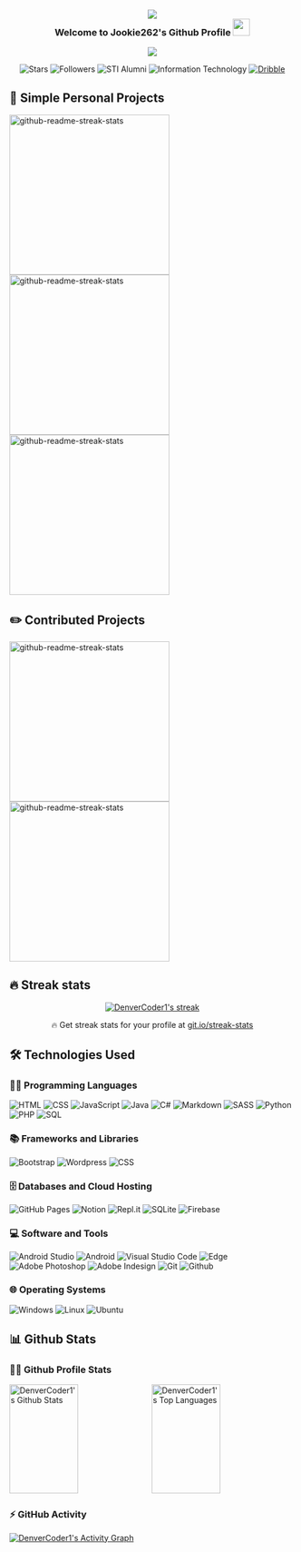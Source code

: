 <!-- Credits to DenverCoder1 for a beautiful Readme (https://github.com/DenverCoder1/DenverCoder1) -->
<h3 align="center">
      <img src="https://i.ibb.co/wB6wjtN/baybayingrey.png">
    <br>
    <b style="">Welcome to Jookie262's Github Profile</b>
    <img src="https://media.giphy.com/media/mGcNjsfWAjY5AEZNw6/giphy.gif" width="30">
</h3>

<p align="center">
  <a href="https://github.com/DenverCoder1/readme-typing-svg">
  <img src="https://readme-typing-svg.herokuapp.com?color=FFC83D&center=true&vCenter=true&width=380&height=45&lines=Rookie+Developer+Here!;Self+Taught+Coderist;Wants+to+Collaborate+with+Others;Always+Learning+New+Things">
  </a>
</p>

<p align="center">
  <img alt="Stars" src="https://img.shields.io/github/stars/Jookie262?style=for-the-badge&labelColor=488207&color=55960C"/>
  <img alt="Followers" src="https://img.shields.io/github/followers/Jookie262?style=for-the-badge&color=7C007C&labelColor=640464"/>
  <img alt="STI Alumni" src="https://img.shields.io/badge/STI%20-ALUMNI-yellow?style=for-the-badge&labelColor=C79600&color=E1AD0E"/>
  <img alt="Information Technology" src="https://img.shields.io/badge/INFORMATION%20-TECHNOLOGY-BLUE?style=for-the-badge&color=236ad3&labelColor=1155ba"/>
  <a href="https://dribbble.com/Yolo_Designer" target="_blank">
   <img alt="Dribble" src="https://img.shields.io/badge/Dribbble-EA4C89?style=for-the-badge&logo=dribbble&logoColor=white"/>  
  </a>  
</p>

## 🎒 Simple Personal Projects

<p align="left">
 <a href="https://github.com/Jookie262/Calculator" target="_blank"><img width="282" src="https://denvercoder1-github-readme-stats.vercel.app/api/pin/?username=Jookie262&repo=Calculator&theme=react&bg_color=1F222E&title_color=F85D7F&icon_color=F8D866&hide_border=true&show_icons=false" alt="github-readme-streak-stats"></a>
 <a href="https://github.com/Jookie262/ColorFlipper" target="_blank"><img width="282" src="https://denvercoder1-github-readme-stats.vercel.app/api/pin/?username=Jookie262&repo=ColorFlipper&theme=react&bg_color=1F222E&title_color=F85D7F&icon_color=F8D866&hide_border=true&show_icons=false" alt="github-readme-streak-stats"></a>
 <a href="https://github.com/Jookie262/MemoryGame" target="_blank"><img width="282" src="https://denvercoder1-github-readme-stats.vercel.app/api/pin/?username=Jookie262&repo=MemoryGame&theme=react&bg_color=1F222E&title_color=F85D7F&icon_color=F8D866&hide_border=true&show_icons=false" alt="github-readme-streak-stats"><a>
</p>

## ✏️ Contributed Projects

<p align="left">
 <a href="https://github.com/tushartiwari7/language-translator" target="_blank"><img width="282" src="https://denvercoder1-github-readme-stats.vercel.app/api/pin/?username=tushartiwari7&repo=language-translator&theme=react&bg_color=1F222E&title_color=F85D7F&icon_color=F8D866&hide_border=true&show_icons=false" alt="github-readme-streak-stats"><a>
 <a href="https://github.com/Pynata/Pynata.github.io" target="_blank"><img width="282" src="https://denvercoder1-github-readme-stats.vercel.app/api/pin/?username=Pynata&repo=Pynata.github.io&theme=react&bg_color=1F222E&title_color=F85D7F&icon_color=F8D866&hide_border=true&show_icons=false" alt="github-readme-streak-stats"><a>
</p>

## 🔥 Streak stats
<p align="center">
 <a href="https://github.com/DenverCoder1/github-readme-streak-stats" target="_blank">
    <img title="🔥 Get streak stats for your profile at git.io/streak-stats" alt="DenverCoder1's streak" src="https://github-readme-streak-stats.herokuapp.com?user=Jookie262&theme=monokai-metallian&hide_border=true"/>
  </a>
  <p align="center">🔥 Get streak stats for your profile at <a href="https://git.io/streak-stats">git.io/streak-stats</a></p>
</p>

## 🛠️ Technologies Used

### 👨‍💻 Programming Languages
<p>
    <img alt="HTML" src="https://img.shields.io/badge/HTML-E34F26.svg?logo=html5&logoColor=white&style=for-the-badge">
    <img alt="CSS" src="https://img.shields.io/badge/CSS-1572B6.svg?logo=css3&logoColor=white&style=for-the-badge">
    <img alt="JavaScript" src="https://img.shields.io/badge/JavaScript-F7DF1E.svg?logo=javascript&logoColor=black&style=for-the-badge">
    <img alt="Java" src="https://img.shields.io/badge/Java-007396.svg?logo=java&logoColor=white&style=for-the-badge">
    <img alt="C#" src="https://custom-icon-badges.herokuapp.com/badge/C%23-68217A.svg?logo=cs2&logoColor=white&style=for-the-badge">
    <img alt="Markdown" src="https://img.shields.io/badge/Markdown-000000.svg?logo=markdown&logoColor=white&style=for-the-badge">
    <img alt="SASS" src="https://img.shields.io/badge/Sass-hotpink.svg?logo=SASS&logoColor=white&style=for-the-badge">
    <img alt="Python" src="https://img.shields.io/badge/Python-14354C.svg?logo=python&logoColor=white&style=for-the-badge">
    <img alt="PHP" src="https://img.shields.io/badge/PHP-777BB4.svg?logo=php&logoColor=white&style=for-the-badge">
    <img alt="SQL" src="https://img.shields.io/badge/SQL-025E8C.svg?logo=amazon-dynamodb&logoColor=white&style=for-the-badge">
</p>

### 📚 Frameworks and Libraries
<p>
    <img alt="Bootstrap" src="https://img.shields.io/badge/Bootstrap-7952B3.svg?logo=bootstrap&logoColor=white&style=for-the-badge">
    <img alt="Wordpress" src="https://img.shields.io/badge/Wordpress-21759B?logo=wordpress&logoColor=white&style=for-the-badge">
    <img alt="CSS" src="https://img.shields.io/badge/jQuery-0769AD?style=for-the-badge&logo=jquery&logoColor=white">
</p>

### 🗄️ Databases and Cloud Hosting

<p>
<img alt="GitHub Pages" src="https://img.shields.io/badge/GitHub%20Pages-327FC7.svg?logo=github&logoColor=white&style=for-the-badge">
<img alt="Notion" src="https://img.shields.io/badge/Notion-010101.svg?logo=notion&logoColor=white&style=for-the-badge">
<img alt="Repl.it" src="https://img.shields.io/badge/Repl.it-0D101E.svg?logo=Replit&logoColor=white&style=for-the-badge">
<img alt="SQLite" src ="https://img.shields.io/badge/SQLite-07405e.svg?logo=sqlite&logoColor=white&style=for-the-badge">
<img alt="Firebase" src ="https://img.shields.io/badge/firebase-%23039BE5.svg?style=for-the-badge&logo=firebase">
</p>

### 💻 Software and Tools
<p>
<img alt="Android Studio" src="https://img.shields.io/badge/Android%20Studio-008678.svg?logo=android-studio&logoColor=white&style=for-the-badge">
<img alt="Android" src="https://img.shields.io/badge/Android-3DDC84?logo=android&logoColor=white&style=for-the-badge">
<img alt="Visual Studio Code" src="https://img.shields.io/badge/Visual%20Studio%20Code-0078d7.svg?logo=visual-studio-code&logoColor=white&style=for-the-badge">
<img alt="Edge" src="https://img.shields.io/badge/Edge-0078D7?style=for-the-badge&logo=Microsoft-edge&logoColor=white">
<img alt="Adobe Photoshop" src="https://img.shields.io/badge/adobephotoshop-%2331A8FF.svg?style=for-the-badge&logo=adobephotoshop&logoColor=white">
<img alt="Adobe Indesign" src="https://img.shields.io/badge/Adobe%20InDesign-49021F?style=for-the-badge&logo=adobeindesign&logoColor=FF3366">
<img alt="Git" src="https://img.shields.io/badge/git-%23F05033.svg?style=for-the-badge&logo=git&logoColor=white">
<img alt="Github" src="https://img.shields.io/badge/github-%23121011.svg?style=for-the-badge&logo=github&logoColor=white">
</p>

### 🌐 Operating Systems
<p>
 <img alt="Windows" src="https://img.shields.io/badge/Windows-0078D6?style=for-the-badge&logo=windows&logoColor=white">
 <img alt="Linux" src="https://img.shields.io/badge/Linux-FCC624?style=for-the-badge&logo=linux&logoColor=black">
 <img alt="Ubuntu" src="https://img.shields.io/badge/Ubuntu-E95420?style=for-the-badge&logo=ubuntu&logoColor=white">
</p>

## 📊 Github Stats

### 🐱‍💻 Github Profile Stats
<p>
  <a href="https://github.com/anuraghazra/github-readme-stats" target="_blank"><img alt="DenverCoder1's Github Stats" src="https://denvercoder1-github-readme-stats.vercel.app/api/?username=Jookie262&show_icons=true&count_private=true&theme=react&hide_border=true&bg_color=1F222E&title_color=F85D7F&icon_color=F8D866" height="192px" width="49%" /></a>
  <a href="https://github.com/anuraghazra/github-readme-stats"><img alt="DenverCoder1's Top Languages" src="https://github-readme-stats.vercel.app/api/top-langs/?username=Jookie262&langs_count=8&layout=compact&theme=react&hide_border=true&bg_color=1F222E&title_color=F85D7F&icon_color=F8D866" height="192px" width="49%" /></a>
</p>

### ⚡ GitHub Activity
<p>
<a href="https://github.com/ashutosh00710/github-readme-activity-graph" target="_blank"><img alt="DenverCoder1's Activity Graph" src="https://activity-graph.herokuapp.com/graph?username=Jookie262&bg_color=1F222E&color=F8D866&line=F85D7F&point=FFFFFF&hide_border=true" /></a>
</p>

<!-- <h2><b>Rookie Developer Here</b>
<img src="https://media.giphy.com/media/mGcNjsfWAjY5AEZNw6/giphy.gif" width="50">
</h2>

**`😊 Paul Jolou`** | **`✨ Hello, Philippines`** | <img src="https://encrypted-tbn0.gstatic.com/images?q=tbn%3AANd9GcQRURGLQSwTPzlujxSaVwd3n5756CKdGTkFsA&usqp=CAU" width="15" height="15" alt="STI Logo"> **`STI Alumni`** | **`🖥️ BS in Information Technology (Undegraduate)`**


### **Hello Everyone** 👋💻🦄

Hi, I'm 😊 Paul Jolou, A 🎓 student from the Philippines who wants to learn and explore new 🕹 technologies. I'm always looking for opportunities, like online courses, seminars, conferences, and classes, that can help me learn and grow. I enjoy 🙆‍♂️ collaborating and help each other in times of need. I am currently finding my way to fight against procrastination.


### **Personal Skill Ratings**
<p> 
    <img src="https://img.shields.io/badge/HTML5-%E2%98%85%E2%98%85%E2%98%85%E2%98%85%E2%98%85-E54C21" /> 
    <img src="https://img.shields.io/badge/CSS3-%E2%98%85%E2%98%85%E2%98%85%E2%98%85%E2%98%85-44b2fb" /> 
    <img src="https://img.shields.io/badge/Javascript-%E2%98%85%E2%98%85%E2%98%85%E2%98%86%E2%98%86-F7DF1E" /> 
    <img src="https://img.shields.io/badge/SCSS-%E2%98%85%E2%98%85%E2%98%86%E2%98%86%E2%98%86-CE679A" />
    <img src="https://img.shields.io/badge/PHP-%E2%98%85%E2%98%86%E2%98%86%E2%98%86%E2%98%86-8993BE" />
    <img src="https://img.shields.io/badge/SQL-%E2%98%85%E2%98%86%E2%98%86%E2%98%86%E2%98%86-ffc700" /> 
    <img src="https://img.shields.io/badge/Bootstrap-%E2%98%85%E2%98%85%E2%98%85%E2%98%86%E2%98%86-553A7D" />
    <img src="https://img.shields.io/badge/jQuery-%E2%98%85%E2%98%85%E2%98%85%E2%98%86%E2%98%86-468EC1" />
    <img src="https://img.shields.io/badge/Wordpress-%E2%98%85%E2%98%85%E2%98%86%E2%98%86%E2%98%86-00749A" />
    <img src="https://img.shields.io/badge/Java-%E2%98%85%E2%98%85%E2%98%86%E2%98%86%E2%98%86-E76F00" />
    <img src="https://img.shields.io/badge/Adobe%20Photoshop-%E2%98%85%E2%98%85%E2%98%85%E2%98%85%E2%98%86-001E36" />
    <img src="https://img.shields.io/badge/Adobe%20XD-%E2%98%85%E2%98%86%E2%98%86%E2%98%86%E2%98%86-FF26BE" />       
</p>

### **Technologies that I've used**
<p>
<img src="https://cdn.worldvectorlogo.com/logos/html5.svg" width="80" height="80" alt="HTML5">
<img src="https://img.icons8.com/color/100/000000/css3.png" width="80" height="80" alt="CSS3">
<img src="https://cdn.worldvectorlogo.com/logos/logo-javascript.svg" width="80" height="80" alt="Javascript">
<img src="https://cdn.worldvectorlogo.com/logos/sass-1.svg" width="80" height="80" alt="Sass">
<img src="https://static.cdnlogo.com/logos/c/27/c.svg" width="80" height="80" alt="C#">
<img src="https://cdn.worldvectorlogo.com/logos/python-5.svg" width="80" height="80" alt="Python">
<img src="https://cdn.worldvectorlogo.com/logos/bootstrap-4.svg" width="80" height="80" alt="Bootstrap">
<img src="https://cdn.worldvectorlogo.com/logos/jquery.svg" width="80" height="80" alt="JQuery">
<img src="https://cdn.worldvectorlogo.com/logos/wordpress-blue.svg" width="80" height="80" alt="Wordpress">
<img src="https://seeklogo.com/images/A/adobe-photoshop-logo-7B88D7B5AA-seeklogo.com.png" width="80" height="80" alt="Adobe Photoshop">
<img src="https://cdn.worldvectorlogo.com/logos/adobe-xd.svg" width="80" height="80" alt="Adobe XD">
<img src="https://img.icons8.com/color/96/000000/firebase.png" width="80" height="80" alt="Firebase"/>
<img src="https://cdn.worldvectorlogo.com/logos/git-icon.svg" width="80" height="80" alt="Git">
<img src="https://cdn.worldvectorlogo.com/logos/github-icon-1.svg" width="80" height="80" alt="Github">
<img src="https://cdn.worldvectorlogo.com/logos/java-4.svg" width="80" height="80" alt="Java">
<img src="https://cdn.worldvectorlogo.com/logos/android.svg" width="80" height="80" alt="Android">
<img src="https://i.ya-webdesign.com/images/android-studio-png.png" width="80" height="80" alt="Android Studio">
<img src="https://upload-icon.s3.us-east-2.amazonaws.com/uploads/icons/png/18579954981556105328-512.png" width="80" height="80" alt="Notion">
<img src="https://seeklogo.com/images/V/visual-studio-code-logo-449D71944F-seeklogo.com.png" width="80" height="80" alt="VS Code">
<img src="https://cdn.worldvectorlogo.com/logos/chrome.svg" width="80" height="80" alt="Google Chrome">
<img src="https://cdn.worldvectorlogo.com/logos/microsoft-windows-22.svg" width="80" height="80" alt="Windows">
<img src="https://cdn.worldvectorlogo.com/logos/ubuntu-4.svg" width="80" height="80" alt="Ubuntu">
</p> -->

<!-- The Link of this logo is: https://worldvectorlogo.com -->

<!--
**JolouTheRookie/JolouTheRookie** is a ✨ _special_ ✨ repository because its `README.md` (this file) appears on your GitHub profile.

Here are some ideas to get you started:

- 🔭 I’m currently working on ...
- 🌱 I’m currently learning ...
- 👯 I’m looking to collaborate on ...
- 🤔 I’m looking for help with ...
- 💬 Ask me about ...
- 📫 How to reach me: ...
- 😄 Pronouns: ...
- ⚡ Fun fact: ...
-->
